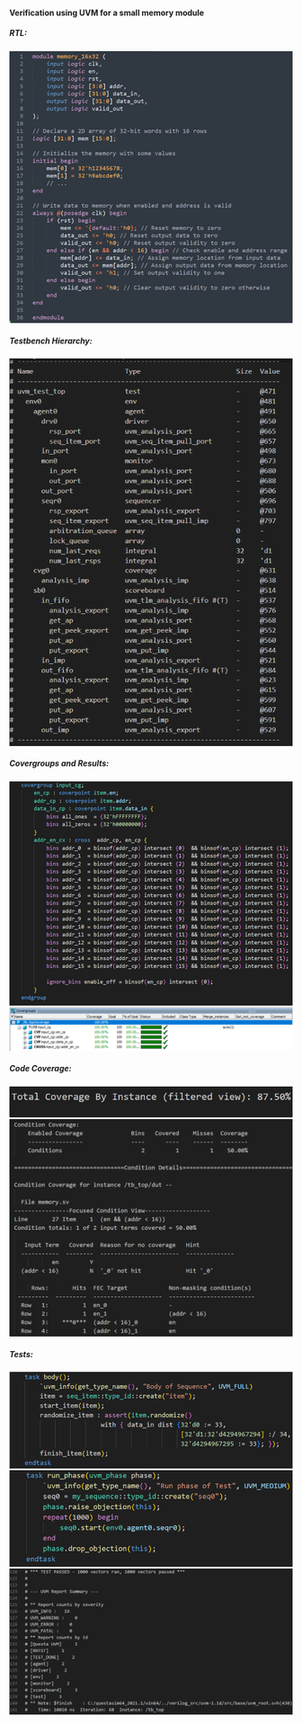 #### Verification using UVM for a small memory module

##### RTL:
![memory.sv](https://github.com/AliMaher15/NTI-Digital-IC-Design-Track/blob/main/4_Verification/doc/sublime_text_BCY0CEl5Ha.png)

##### Testbench Hierarchy:
![testbench](https://github.com/AliMaher15/NTI-Digital-IC-Design-Track/blob/main/4_Verification/doc/Code_UTNimjasDS.png)

##### Covergroups and Results:
![cg_code](https://github.com/AliMaher15/NTI-Digital-IC-Design-Track/blob/main/4_Verification/doc/Code_GqK64iOJKH.png) \
![cg_results](https://github.com/AliMaher15/NTI-Digital-IC-Design-Track/blob/main/4_Verification/doc/vish_w0rRypRYbu.png)

##### Code Coverage:
![code_cvg](https://github.com/AliMaher15/NTI-Digital-IC-Design-Track/blob/main/4_Verification/doc/Code_bFH7emJM4e.png) \
![reason](https://github.com/AliMaher15/NTI-Digital-IC-Design-Track/blob/main/4_Verification/doc/Code_7ZnuecODAD.png)

##### Tests:
![sequence](https://github.com/AliMaher15/NTI-Digital-IC-Design-Track/blob/main/4_Verification/doc/Code_QePTGMOfzJ.png) \
![test](https://github.com/AliMaher15/NTI-Digital-IC-Design-Track/blob/main/4_Verification/doc/Code_90pK4wcBhm.png) \
![transcript](https://github.com/AliMaher15/NTI-Digital-IC-Design-Track/blob/main/4_Verification/doc/Code_NDAHGONNxr.png)